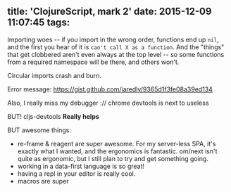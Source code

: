 title: 'ClojureScript, mark 2'
date: 2015-12-09 11:07:45
tags:
---
Importing woes -- if you import in the wrong order, functions end up `nil`, and the first you hear of it is `can't call X as a function`. And the "things" that get clobbered aren't even always at the top level -- so some functions from a required namespace will be there, and others won't.

Circular imports crash and burn.

Error message: https://gist.github.com/jaredly/9365d1f3fe08a39ed134

Also, I really miss my debugger :// chrome devtools is next to useless

BUT! cljs-devtools **Really helps**

BUT awesome things:

- re-frame & reagent are super awesome. For my server-less SPA, it's exactly what I wanted, and the ergonomics is fantastic. om/next isn't quite as ergonomic, but I still plan to try and get something going.
- working in a data-first language is so great!
- having a repl in your editor is really cool.
- macros are super